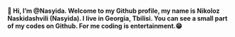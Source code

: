 #### 👋 Hi, I’m @Nasyida. Welcome to my Github profile, my name is **Nikoloz Naskidashvili** (**Nasyida**). I live in Georgia, Tbilisi. You can see a small part of my codes on Github. For me coding is entertainment.😁
